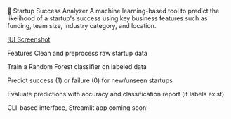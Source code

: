 🚀 Startup Success Analyzer
A machine learning-based tool to predict the likelihood of a startup's success using key business features such as funding, team size, industry category, and location.

[!UI Screenshot](assets/image.png)

Features
Clean and preprocess raw startup data

Train a Random Forest classifier on labeled data

Predict success (1) or failure (0) for new/unseen startups

Evaluate predictions with accuracy and classification report (if labels exist)

CLI-based interface, Streamlit app coming soon!



